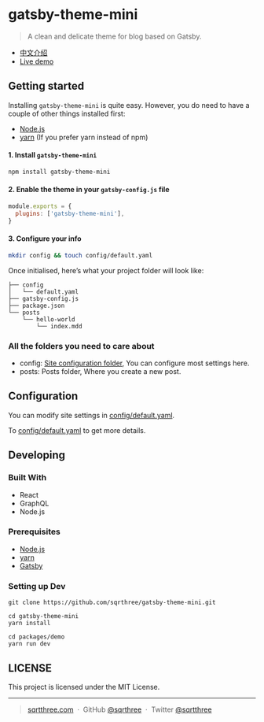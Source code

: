 # gatsby-theme-mini

> A clean and delicate theme for blog based on Gatsby.

- [中文介绍](README-zh.md)
- [Live demo](https://blog.sqrtthree.com/)

## Getting started

Installing `gatsby-theme-mini` is quite easy. However, you do need to have a couple of other things installed first:

- [Node.js](https://nodejs.org/en/)
- [yarn](http://yarnpkg.com/) (If you prefer yarn instead of npm)

#### 1. Install `gatsby-theme-mini`

```bash
npm install gatsby-theme-mini
```

#### 2. Enable the theme in your `gatsby-config.js` file

```js
module.exports = {
  plugins: ['gatsby-theme-mini'],
}
```

#### 3. Configure your info

```bash
mkdir config && touch config/default.yaml
```

Once initialised, here’s what your project folder will look like:

```
├── config
│   └── default.yaml
├── gatsby-config.js
├── package.json
└── posts
    └── hello-world
        └── index.mdd
```

### All the folders you need to care about

- config: [Site configuration folder](#configuration), You can configure most settings here.
- posts: Posts folder, Where you create a new post.

## Configuration

You can modify site settings in [config/default.yaml](https://github.com/sqrthree/gatsby-theme-mini/blob/master/packages/gatsby-theme-mini/config/default.yaml).

To [config/default.yaml](https://github.com/sqrthree/gatsby-theme-mini/blob/master/packages/gatsby-theme-mini/config/default.yaml) to get more details.

## Developing

### Built With

- React
- GraphQL
- Node.js

### Prerequisites

- [Node.js](https://nodejs.org/en/)
- [yarn](http://yarnpkg.com/)
- [Gatsby](https://www.gatsbyjs.org/)

### Setting up Dev

```shell
git clone https://github.com/sqrthree/gatsby-theme-mini.git

cd gatsby-theme-mini
yarn install

cd packages/demo
yarn run dev
```

## LICENSE

This project is licensed under the MIT License.

---

> [sqrtthree.com](http://sqrtthree.com/) &nbsp;&middot;&nbsp;
> GitHub [@sqrthree](https://github.com/sqrthree) &nbsp;&middot;&nbsp;
> Twitter [@sqrtthree](https://twitter.com/sqrtthree)
